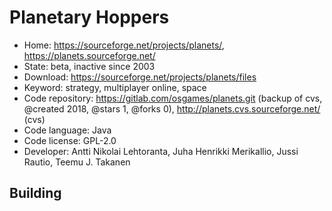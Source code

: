 # Planetary Hoppers

- Home: https://sourceforge.net/projects/planets/, https://planets.sourceforge.net/
- State: beta, inactive since 2003
- Download: https://sourceforge.net/projects/planets/files
- Keyword: strategy, multiplayer online, space
- Code repository: https://gitlab.com/osgames/planets.git (backup of cvs, @created 2018, @stars 1, @forks 0), http://planets.cvs.sourceforge.net/ (cvs)
- Code language: Java
- Code license: GPL-2.0
- Developer: Antti Nikolai Lehtoranta, Juha Henrikki Merikallio, Jussi Rautio, Teemu J. Takanen

## Building
